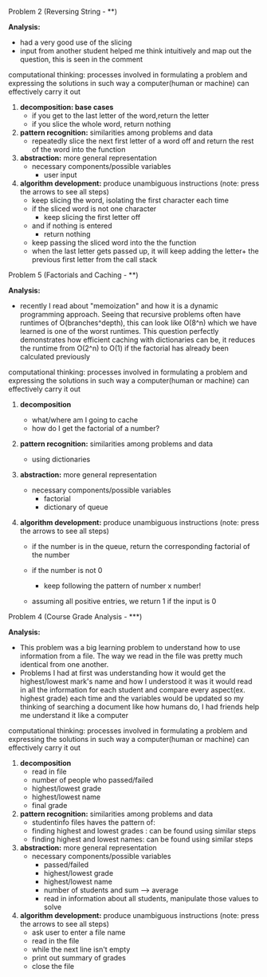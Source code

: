 Problem 2 (Reversing String - **)

**Analysis:**

- had a very good use of the slicing
- input from another student helped me think intuitively and  map out the question, this is seen in the comment

computational thinking: processes involved in formulating a problem and expressing the solutions in such way a computer(human or machine) can effectively carry it out

1. **decomposition: base cases**
    - if you get to the last letter of the word,return the letter
    - if you slice the whole word, return nothing
2. **pattern recognition:** similarities among problems and data
    - repeatedly slice the next first letter of a word off and return the rest of the word into the function
3. **abstraction:** more general representation
    - necessary components/possible variables
        - user input
4. **algorithm development:** produce unambiguous instructions (note: press the arrows to see all steps)
    - keep slicing the word, isolating the first character each time
    - if the sliced word is not one character
        - keep slicing the first letter off
    - and if nothing is entered
        - return nothing
    - keep passing the sliced word into the the function
    - when the last letter gets passed up, it will keep adding the letter+ the previous first letter from the call stack

Problem 5 (Factorials and Caching - **)

**Analysis:**

- recently I read about "memoization" and how it is a dynamic programming approach. Seeing that recursive problems often have runtimes of O(branches^depth), this can look like  O(8^n) which we have learned is one of the worst runtimes. This question perfectly demonstrates how efficient caching with dictionaries can be, it reduces the runtime from O(2^n) to O(1) if the factorial has already been calculated previously

computational thinking: processes involved in formulating a problem and expressing the solutions in such way a computer(human or machine) can effectively carry it out

1. **decomposition**
    - what/where am I going to cache
    - how do I get the factorial of a number?

1. **pattern recognition:** similarities among problems and data
    - using dictionaries
2. **abstraction:** more general representation
    - necessary components/possible variables
        - factorial
        - dictionary of queue
3. **algorithm development:** produce unambiguous instructions (note: press the arrows to see all steps)
    - if the number is in the queue, return the corresponding factorial of the number

    - if the number is not 0
        - keep following the pattern of number x number!
    - assuming all positive entries, we return 1 if the input is 0

Problem 4 (Course Grade Analysis - ***)

**Analysis:**

- This problem was a big learning problem to understand how to use information from a file. The way we read in the file was pretty much identical from one another.
- Problems I had at first was understanding how it would get the highest/lowest mark's name and how I understood it was it would read in all the information for each student and compare every aspect(ex. highest grade) each time and the variables would be updated so my thinking of searching a document like how humans do, I had friends help me understand it like a computer

computational thinking: processes involved in formulating a problem and expressing the solutions in such way a computer(human or machine) can effectively carry it out

1. **decomposition**
    - read in file
    - number of people who passed/failed
    - highest/lowest grade
    - highest/lowest name
    - final grade
2. **pattern recognition:** similarities among problems and data
    - studentinfo files haves the pattern of:
    - finding highest and lowest grades : can be found using similar steps
    - finding highest and lowest names: can be found using similar steps
3. **abstraction:** more general representation
    - necessary components/possible variables
        - passed/failed
        - highest/lowest grade
        - highest/lowest name
        - number of students and sum —> average
        - read in information about all students, manipulate those values to solve
4. **algorithm development:** produce unambiguous instructions (note: press the arrows to see all steps)
    - ask user to enter a file name
    - read in the file
    - while the next line isn't empty
    - print out summary of grades
    - close the file
